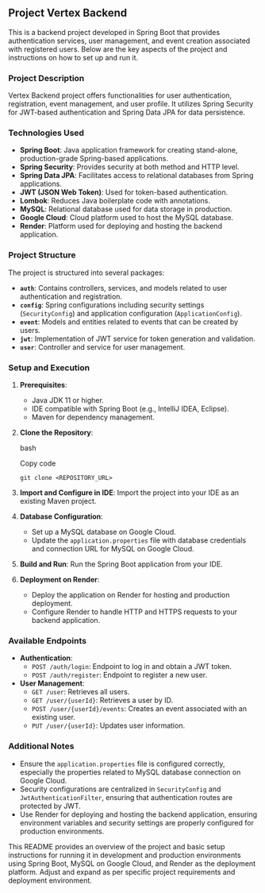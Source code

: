 ## Project Vertex Backend

This is a backend project developed in Spring Boot that provides authentication services, user management, and event creation associated with registered users. Below are the key aspects of the project and instructions on how to set up and run it.

### Project Description

Vertex Backend project offers functionalities for user authentication, registration, event management, and user profile. It utilizes Spring Security for JWT-based authentication and Spring Data JPA for data persistence.

### Technologies Used

-   **Spring Boot**: Java application framework for creating stand-alone, production-grade Spring-based applications.
-   **Spring Security**: Provides security at both method and HTTP level.
-   **Spring Data JPA**: Facilitates access to relational databases from Spring applications.
-   **JWT (JSON Web Token)**: Used for token-based authentication.
-   **Lombok**: Reduces Java boilerplate code with annotations.
-   **MySQL**: Relational database used for data storage in production.
-   **Google Cloud**: Cloud platform used to host the MySQL database.
-   **Render**: Platform used for deploying and hosting the backend application.

### Project Structure

The project is structured into several packages:

-   **`auth`**: Contains controllers, services, and models related to user authentication and registration.
-   **`config`**: Spring configurations including security settings (`SecurityConfig`) and application configuration (`ApplicationConfig`).
-   **`event`**: Models and entities related to events that can be created by users.
-   **`jwt`**: Implementation of JWT service for token generation and validation.
-   **`user`**: Controller and service for user management.

### Setup and Execution

1.  **Prerequisites**:
    
    -   Java JDK 11 or higher.
    -   IDE compatible with Spring Boot (e.g., IntelliJ IDEA, Eclipse).
    -   Maven for dependency management.
2.  **Clone the Repository**:
    
    bash
    
    Copy code
    
    `git clone <REPOSITORY_URL>` 
    
3.  **Import and Configure in IDE**: Import the project into your IDE as an existing Maven project.
    
4.  **Database Configuration**:
    
    -   Set up a MySQL database on Google Cloud.
    -   Update the `application.properties` file with database credentials and connection URL for MySQL on Google Cloud.
5.  **Build and Run**: Run the Spring Boot application from your IDE.
    
6.  **Deployment on Render**:
    
    -   Deploy the application on Render for hosting and production deployment.
    -   Configure Render to handle HTTP and HTTPS requests to your backend application.

### Available Endpoints

-   **Authentication**:
    -   `POST /auth/login`: Endpoint to log in and obtain a JWT token.
    -   `POST /auth/register`: Endpoint to register a new user.
-   **User Management**:
    -   `GET /user`: Retrieves all users.
    -   `GET /user/{userId}`: Retrieves a user by ID.
    -   `POST /user/{userId}/events`: Creates an event associated with an existing user.
    -   `PUT /user/{userId}`: Updates user information.

### Additional Notes

-   Ensure the `application.properties` file is configured correctly, especially the properties related to MySQL database connection on Google Cloud.
-   Security configurations are centralized in `SecurityConfig` and `JwtAuthenticationFilter`, ensuring that authentication routes are protected by JWT.
-   Use Render for deploying and hosting the backend application, ensuring environment variables and security settings are properly configured for production environments.

This README provides an overview of the project and basic setup instructions for running it in development and production environments using Spring Boot, MySQL on Google Cloud, and Render as the deployment platform. Adjust and expand as per specific project requirements and deployment environment.

